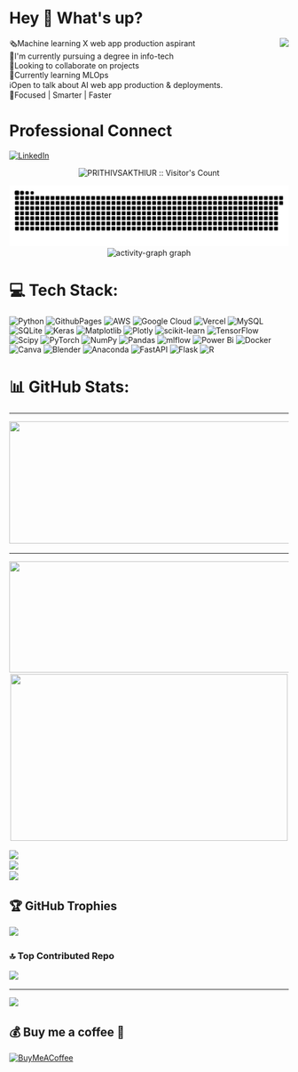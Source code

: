 # Hey 👋 What's up?

<img align="right" height="150" src="https://huggingface.co/spaces/prithivMLmods/Top-Prompt-Collection/resolve/main/cc.gif"  />

🗞️Machine learning X web app production aspirant <br>🚀I'm currently pursuing a degree in info-tech<br>🌠Looking to collaborate on projects<br>🔮Currently learning MLOps<br>ℹ️Open to talk about AI web app production & deployments.<br>🚧Focused | Smarter | Faster




# Professional Connect
[![LinkedIn](https://img.shields.io/badge/LinkedIn-%230077B5.svg?logo=linkedin&logoColor=white)](https://linkedin.com/in/prithiv-sakthi-u-r-b85842250) 

<p align="center"><img src="https://profile-counter.glitch.me/{PRITHIVSAKTHIUR}/count.svg" alt="PRITHIVSAKTHIUR :: Visitor's Count" /></p>


<div align="center">
<picture>
  <source media="(prefers-color-scheme: dark)" srcset="https://raw.githubusercontent.com/PRITHIVSAKTHIUR/PRITHIVSAKTHIUR/output/github-contribution-grid-snake-dark.svg">
  <source media="(prefers-color-scheme: light)" srcset="https://raw.githubusercontent.com/PRITHIVSAKTHIUR/PRITHIVSAKTHIUR/output/github-contribution-grid-snake.svg">
  <img alt="github contribution grid snake animation" src="https://raw.githubusercontent.com/PRITHIVSAKTHIUR/PRITHIVSAKTHIUR/output/github-contribution-grid-snake-dark.svg">
</picture>
</div>



<div align="center">
  <img src="https://github-readme-activity-graph.vercel.app/graph?username=PRITHIVSAKTHIUR&radius=16&theme=react&area=true&order=5" height="300" alt="activity-graph graph"  />
</div>


# 💻 Tech Stack:
![Python](https://img.shields.io/badge/python-3670A0?style=for-the-badge&logo=python&logoColor=ffdd54) ![GithubPages](https://img.shields.io/badge/github%20pages-121013?style=for-the-badge&logo=github&logoColor=white) ![AWS](https://img.shields.io/badge/AWS-%23FF9900.svg?style=for-the-badge&logo=amazon-aws&logoColor=white)  ![Google Cloud](https://img.shields.io/badge/GoogleCloud-%234285F4.svg?style=for-the-badge&logo=google-cloud&logoColor=white) ![Vercel](https://img.shields.io/badge/vercel-%23000000.svg?style=for-the-badge&logo=vercel&logoColor=white)  ![MySQL](https://img.shields.io/badge/mysql-%2300000f.svg?style=for-the-badge&logo=mysql&logoColor=white) ![SQLite](https://img.shields.io/badge/sqlite-%2307405e.svg?style=for-the-badge&logo=sqlite&logoColor=white) ![Keras](https://img.shields.io/badge/Keras-%23D00000.svg?style=for-the-badge&logo=Keras&logoColor=white) ![Matplotlib](https://img.shields.io/badge/Matplotlib-%23ffffff.svg?style=for-the-badge&logo=Matplotlib&logoColor=black) ![Plotly](https://img.shields.io/badge/Plotly-%233F4F75.svg?style=for-the-badge&logo=plotly&logoColor=white) ![scikit-learn](https://img.shields.io/badge/scikit--learn-%23F7931E.svg?style=for-the-badge&logo=scikit-learn&logoColor=white) ![TensorFlow](https://img.shields.io/badge/TensorFlow-%23FF6F00.svg?style=for-the-badge&logo=TensorFlow&logoColor=white) ![Scipy](https://img.shields.io/badge/SciPy-%230C55A5.svg?style=for-the-badge&logo=scipy&logoColor=%white) ![PyTorch](https://img.shields.io/badge/PyTorch-%23EE4C2C.svg?style=for-the-badge&logo=PyTorch&logoColor=white) ![NumPy](https://img.shields.io/badge/numpy-%23013243.svg?style=for-the-badge&logo=numpy&logoColor=white) ![Pandas](https://img.shields.io/badge/pandas-%23150458.svg?style=for-the-badge&logo=pandas&logoColor=white) ![mlflow](https://img.shields.io/badge/mlflow-%23d9ead3.svg?style=for-the-badge&logo=numpy&logoColor=blue) ![Power Bi](https://img.shields.io/badge/power_bi-F2C811?style=for-the-badge&logo=powerbi&logoColor=black)   ![Docker](https://img.shields.io/badge/docker-%230db7ed.svg?style=for-the-badge&logo=docker&logoColor=white) ![Canva](https://img.shields.io/badge/Canva-%2300C4CC.svg?style=for-the-badge&logo=Canva&logoColor=white) ![Blender](https://img.shields.io/badge/blender-%23F5792A.svg?style=for-the-badge&logo=blender&logoColor=white) ![Anaconda](https://img.shields.io/badge/Anaconda-%2344A833.svg?style=for-the-badge&logo=anaconda&logoColor=white) ![FastAPI](https://img.shields.io/badge/FastAPI-005571?style=for-the-badge&logo=fastapi) ![Flask](https://img.shields.io/badge/flask-%23000.svg?style=for-the-badge&logo=flask&logoColor=white)   ![R](https://img.shields.io/badge/r-%23276DC3.svg?style=for-the-badge&logo=r&logoColor=white)


# 📊 GitHub Stats:
---

  
<p align="center">
  <img width="800" height="220" src="https://streak-stats.demolab.com?user=prithivsakthiur&theme=highcontrast&hide_border=true&border_radius=5&card_width=800">
</p>


---

<p align="center">
  <img width="600" height="200" src="https://github-readme-stats.vercel.app/api?username=prithivsakthiur&show_icons=true&theme=vision-friendly-dark">
  <img width="500" height="300" src="https://github-readme-stats.vercel.app/api/top-langs/?username=PRITHIVSAKTHIUR&theme=default&hide_border=false&include_all_commits=true&count_private=true&layout=compact">
</p>

![](https://github-readme-stats.vercel.app/api?username=PRITHIVSAKTHIUR&theme=default&hide_border=false&include_all_commits=true&count_private=true)<br/>
![](https://github-readme-streak-stats.herokuapp.com/?user=PRITHIVSAKTHIUR&theme=default&hide_border=false)<br/>
![](https://github-readme-stats.vercel.app/api/top-langs/?username=PRITHIVSAKTHIUR&theme=default&hide_border=false&include_all_commits=true&count_private=true&layout=compact)






## 🏆 GitHub Trophies
![](https://github-profile-trophy.vercel.app/?username=PRITHIVSAKTHIUR&theme=chalk&no-frame=true&no-bg=false&margin-w=4)

### 🔝 Top Contributed Repo
![](https://github-contributor-stats.vercel.app/api?username=PRITHIVSAKTHIUR&limit=5&theme=dark&combine_all_yearly_contributions=true)

---
[![](https://visitcount.itsvg.in/api?id=PRITHIVSAKTHIUR&icon=0&color=0)](https://visitcount.itsvg.in)

  ## 💰 Buy me a coffee 🥤
  [![BuyMeACoffee](https://img.shields.io/badge/Buy%20Me%20a%20Coffee-ffdd00?style=for-the-badge&logo=buy-me-a-coffee&logoColor=black)](https://www.buymeacoffee.com/prithivsakthi) 

  
<!-- Proudly created with GPRM ( https://gprm.itsvg.in ) -->
